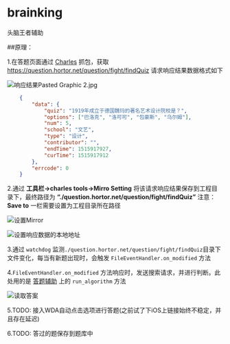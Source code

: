 # brainking
头脑王者辅助

##原理：

1.在答题页面通过 [Charles](http://blog.devtang.com/2015/11/14/charles-introduction/) 抓包，获取 https://question.hortor.net/question/fight/findQuiz 请求响应结果数据格式如下


![响应结果![Pasted Graphic 2.jpg](http://upload-images.jianshu.io/upload_images/870531-7caab5be999b2405.jpg?imageMogr2/auto-orient/strip%7CimageView2/2/w/1240)
](http://upload-images.jianshu.io/upload_images/870531-3e223f612c731c9c.jpg?imageMogr2/auto-orient/strip%7CimageView2/2/w/1240)

```json
	{
		"data": {
			"quiz": "1919年成立于德国魏玛的著名艺术设计院校是？",
			"options": ["巴洛克", "洛可可", "包豪斯", "乌尔姆"],
			"num": 5,
			"school": "文艺",
			"type": "设计",
			"contributor": "",
			"endTime": 1515917927,
			"curTime": 1515917912
		},
		"errcode": 0
	}
```

2.通过 **工具栏->charles tools->Mirro Setting** 将该请求响应结果保存到工程目录下，最终路径为 **“./question.hortor.net/question/fight/findQuiz”**
注意： **Save to** 一栏需要设置为工程目录所在路径

![设置Mirror](http://upload-images.jianshu.io/upload_images/870531-70be6f4488ad44d7.jpg?imageMogr2/auto-orient/strip%7CimageView2/2/w/1240)

![设置响应数据的本地地址](http://upload-images.jianshu.io/upload_images/870531-8f0b7d2e8f93a0ee.jpg?imageMogr2/auto-orient/strip%7CimageView2/2/w/1240)





3.通过 `watchdog` 监测`./question.hortor.net/question/fight/findQuiz`目录下文件变化，每当有新题出现时，会触发 `FileEventHandler.on_modified` 方法

4.`FileEventHandler.on_modified` 方法响应时，发送搜索请求，并进行判断。此处用的是 [答题辅助](https://github.com/Skyexu/TopSup) 上的 `run_algorithm` 方法

![读取答案](http://upload-images.jianshu.io/upload_images/870531-45021cc84f51e974.png?imageMogr2/auto-orient/strip%7CimageView2/2/w/1240)

5.TODO: 接入WDA自动点击选项进行答题(之前试了下iOS上链接始终不稳定，并且存在延迟)

6.TODO: 答过的题保存到题库中
